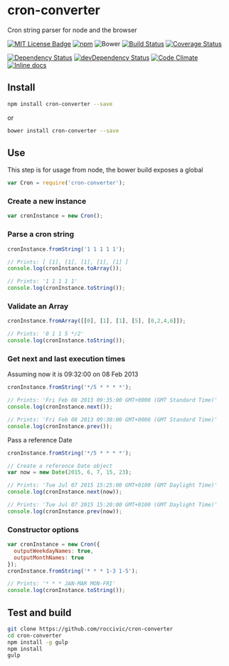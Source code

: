 # cron-converter

Cron string parser for node and the browser

[![MIT License Badge](https://img.shields.io/badge/license-MIT-blue.svg)](https://github.com/roccivic/cron-converter/blob/master/LICENCE.txt)
[![npm](https://img.shields.io/npm/v/cron-converter.svg)](https://www.npmjs.com/package/cron-converter)
![Bower](https://img.shields.io/bower/v/cron-converter.svg)
[![Build Status](https://travis-ci.org/roccivic/cron-converter.svg)](https://travis-ci.org/roccivic/cron-converter)
[![Coverage Status](https://coveralls.io/repos/roccivic/cron-converter/badge.svg?branch=master&service=github)](https://coveralls.io/github/roccivic/cron-converter?branch=master)


[![Dependency Status](https://david-dm.org/roccivic/cron-converter.svg)](https://david-dm.org/roccivic/cron-converter)
[![devDependency Status](https://david-dm.org/roccivic/cron-converter/dev-status.svg)](https://david-dm.org/roccivic/cron-converter#info=devDependencies)
[![Code Climate](https://codeclimate.com/github/roccivic/cron-converter/badges/gpa.svg)](https://codeclimate.com/github/roccivic/cron-converter)
[![Inline docs](http://inch-ci.org/github/roccivic/cron-converter.svg?branch=master)](http://inch-ci.org/github/roccivic/cron-converter)

## Install

```bash
npm install cron-converter --save
```

or

```bash
bower install cron-converter --save
```

## Use
This step is for usage from node,
the bower build exposes a global
```js
var Cron = require('cron-converter');
```

### Create a new instance
```js
var cronInstance = new Cron();
```

### Parse a cron string
```js
cronInstance.fromString('1 1 1 1 1');

// Prints: [ [1], [1], [1], [1], [1] ]
console.log(cronInstance.toArray());

// Prints: '1 1 1 1 1'
console.log(cronInstance.toString());
```

### Validate an Array
```js
cronInstance.fromArray([[0], [1], [1], [5], [0,2,4,6]]);

// Prints: '0 1 1 5 */2'
console.log(cronInstance.toString());
```

### Get next and last execution times
Assuming now it is 09:32:00 on 08 Feb 2013
```js
cronInstance.fromString('*/5 * * * *');

// Prints: 'Fri Feb 08 2013 09:35:00 GMT+0000 (GMT Standard Time)'
console.log(cronInstance.next());

// Prints: 'Fri Feb 08 2013 09:30:00 GMT+0000 (GMT Standard Time)'
console.log(cronInstance.prev());
```
Pass a reference Date
```js
cronInstance.fromString('*/5 * * * *');

// Create a reference Date object
var now = new Date(2015, 6, 7, 15, 23);

// Prints: 'Tue Jul 07 2015 15:25:00 GMT+0100 (GMT Daylight Time)'
console.log(cronInstance.next(now));

// Prints: 'Tue Jul 07 2015 15:20:00 GMT+0100 (GMT Daylight Time)'
console.log(cronInstance.prev(now));
```

### Constructor options
```js
var cronInstance = new Cron({
  outputWeekdayNames: true,
  outputMonthNames: true
});
cronInstance.fromString('* * * 1-3 1-5');

// Prints: '* * * JAN-MAR MON-FRI'
console.log(cronInstance.toString());
```

## Test and build

```bash
git clone https://github.com/roccivic/cron-converter
cd cron-converter
npm install -g gulp
npm install
gulp
```
